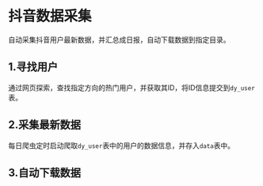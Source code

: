 # 抖音数据采集



自动采集抖音用户最新数据，并汇总成日报，自动下载数据到指定目录。



## 1.寻找用户

通过网页探索，查找指定方向的热门用户，并获取其ID，将ID信息提交到`dy_user`表。



## 2.采集最新数据

每日爬虫定时启动爬取`dy_user`表中的用户的数据信息，并存入`data`表中。



## 3.自动下载数据

